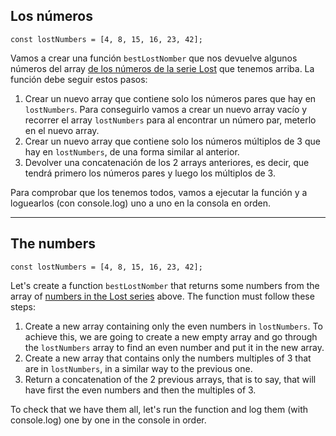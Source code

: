 ## Los números

```
const lostNumbers = [4, 8, 15, 16, 23, 42];
```

Vamos a crear una función `bestLostNomber` que nos devuelve algunos números del array [de los números de la serie Lost](https://lostpedia.fandom.com/wiki/The_Numbers) que tenemos arriba. La función debe seguir estos pasos:

1. Crear un nuevo array que contiene solo los números pares que hay en `lostNumbers`. Para conseguirlo vamos a crear un nuevo array vacío y recorrer el array `lostNumbers` para al encontrar un número par, meterlo en el nuevo array.
1. Crear un nuevo array que contiene solo los números múltiplos de 3 que hay en `lostNumbers`, de una forma similar al anterior.
1. Devolver una concatenación de los 2 arrays anteriores, es decir, que tendrá primero los números pares y luego los múltiplos de 3.

Para comprobar que los tenemos todos, vamos a ejecutar la función y a loguearlos (con console.log) uno a uno en la consola en orden.

---

## The numbers

```
const lostNumbers = [4, 8, 15, 16, 23, 42];
```

Let's create a function `bestLostNomber` that returns some numbers from the array of [numbers in the Lost series](https://lostpedia.fandom.com/wiki/The_Numbers) above. The function must follow these steps:

1. Create a new array containing only the even numbers in `lostNumbers`. To achieve this, we are going to create a new empty array and go through the `lostNumbers` array to find an even number and put it in the new array.
1. Create a new array that contains only the numbers multiples of 3 that are in `lostNumbers`, in a similar way to the previous one.
1. Return a concatenation of the 2 previous arrays, that is to say, that will have first the even numbers and then the multiples of 3.

To check that we have them all, let's run the function and log them (with console.log) one by one in the console in order.

